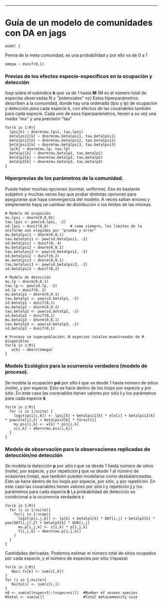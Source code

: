 ---
# Guía de un modelo de comunidades con DA en jags 

```
model {
```
Previa de la meta comunidad, es una probabilidad y por ello va de 0 a 1
```
omega ~ dunif(0,1)
```
### Previas de los efectos especie-específicos en la ocupación y detección
loop sobre el subíndice **k** que va de 1 hasta **M** (M es el número total de especies observadas N y "potenciales" nz)
Estos hiperparámetros describen a la comunidad, donde hay una ordenada (lpsi y lp) de ocupación y detección para cada especie k, con efectos de las covariables también para cada especie. Cada uno de esos hiperparámetros, tienen a su vez una media "mu" y una precisión "tau"
```
for(k in 1:M){
  lpsi[k] ~ dnorm(mu.lpsi, tau.lpsi)    
  betalpsi1[k] ~ dnorm(mu.betalpsi1, tau.betalpsi1)
  betalpsi2[k] ~ dnorm(mu.betalpsi2, tau.betalpsi2)
  betalpsi3[k] ~ dnorm(mu.betalpsi3, tau.betalpsi3)
  lp[k] ~ dnorm(mu.lp, tau.lp)
  betalp1[k] ~ dnorm(mu.betalp1, tau.betalp1)
  betalp2[k] ~ dnorm(mu.betalp2, tau.betalp2)
  betalp3[k] ~ dnorm(mu.betalp3, tau.betalp3)
}
```
### Hiperprevias de los parámetros de la comunidad. 
Puede haber muchas opciones (normal, uniforme). Eso es bastante subjetivo y muchas veces hay que probar distintas opciones para asegurarse que haya convergencia del modelo. A veces saltan errores y simplemente hayq ue cambiar de distribución o los límites de las mismas.
```
# Modelo de ocupación
mu.lpsi ~ dnorm(0,0.01)
tau.lpsi <- pow(sd.lpsi, -2)
sd.lpsi ~ dunif(0,8)          # como siempre, los límites de la uniforme son elegidos por "prueba y error"
mu.betalpsi1 ~ dnorm(0,0.1)
tau.betalpsi1 <- pow(sd.betalpsi1, -2)
sd.betalpsi1 ~ dunif(0, 4)
mu.betalpsi2 ~ dnorm(0,0.1)
tau.betalpsi2 <- pow(sd.betalpsi2, -2)
sd.betalpsi2 ~ dunif(0,2)
mu.betalpsi3 ~ dnorm(0,0.1)
tau.betalpsi3 <- pow(sd.betalpsi3, -2)
sd.betalpsi3 ~ dunif(0,2)

# Modelo de detección
mu.lp ~ dnorm(0,0.1)
tau.lp <- pow(sd.lp, -2)
sd.lp ~ dunif(0, 2)
mu.betalp1 ~ dnorm(0,0.1)
tau.betalp1 <- pow(sd.betalp1, -2)
sd.betalp1 ~ dunif(0,1)
mu.betalp2 ~ dnorm(0,0.1)
tau.betalp2 <- pow(sd.betalp2, -2)
sd.betalp2 ~ dunif(0,1)
mu.betalp3 ~ dnorm(0,0.1)
tau.betalp3 <- pow(sd.betalp3, -2)
sd.betalp3 ~ dunif(0,1)

# Proceso se superpoblación: N especies totales muestreadas de M disponibles
for(k in 1:M){
   w[k] ~ dbern(omega)
}
```
### Modelo Ecológico para la ocurrencia verdadera (modelo de proceso). 
Se modela la ocupación **psi** por sitio **i** que va desde 1 hasta número de sitios (nsite), y por especie. Esto se hace dentro de los loops por especie y por sitio.
En este caso las covariables tienen valores por sitio **i** y los parámetros para cada especie **k**
```
for(k in 1:M){
  for (i in 1:nsite) {
    logit(psi[i,k]) <- lpsi[k] + betalpsi1[k] * ele[i] + betalpsi2[k] * pow(ele[i],2) + betalpsi3[k] * forest[i]
    mu.psi[i,k] <- w[k] * psi[i,k]
    z[i,k] ~ dbern(mu.psi[i,k])
  }
}
```
### Modelo de observación para la observaciones replicadas de detección/no detección 
Se modela la detección **p** por sitio **i** que va desde 1 hasta número de sitios (nsite), por especie, y por repetición **j** que va desde 1 al número de ocasiones (nrep), que también pueden modelarse como desbalanceadas. Esto se hace dentro de los loops por especie, por sitio, y por repetición.
En este caso las covariables tienen valores por sitio **i** y repetición **j** y los parámetros para cada especie **k**
La probabilidad de detección es condicional a la ocurrencia verdadera z
```
for(k in 1:M){
  for (i in 1:nsite){
    for(j in 1:nrep){
      logit(p[i,j,k]) <- lp[k] + betalp1[k] * DAT[i,j] + betalp2[k] * pow(DAT[i,j],2) + betalp3[k] * DUR[i,j]
      mu.p[i,j,k] <- z[i,k] * p[i,j,k]
      Y[i,j,k] ~ dbern(mu.p[i,j,k])
    }
  }
}

````
Cantidades derivadas. Podemos estimar el número total de sitios ocupados por cada especie, y el número de especies por sitio (riqueza)
```
for(k in 1:M){
   Nocc.fs[k] <- sum(z[,k])       
}
for (i in 1:nsite){
   Nsite[i] <- sum(z[i,])         
}
n0 <- sum(w[(nspec+1):(nspec+nz)])  #Number of unseen species
Ntotal <- sum(w[])                  #Total metacommunity size
```
